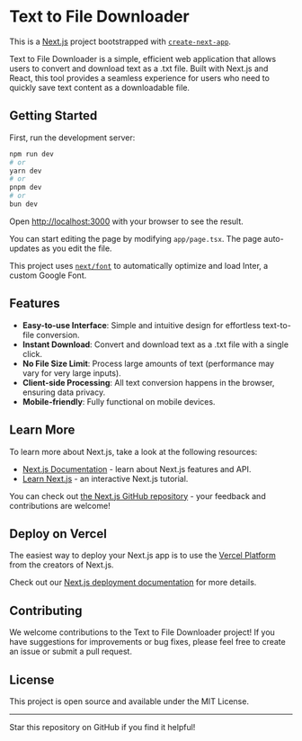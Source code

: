 # Text to File Downloader

This is a [Next.js](https://nextjs.org/) project bootstrapped with [`create-next-app`](https://github.com/vercel/next.js/tree/canary/packages/create-next-app).

Text to File Downloader is a simple, efficient web application that allows users to convert and download text as a .txt file. Built with Next.js and React, this tool provides a seamless experience for users who need to quickly save text content as a downloadable file.

## Getting Started

First, run the development server:

```bash
npm run dev
# or
yarn dev
# or
pnpm dev
# or
bun dev
```

Open [http://localhost:3000](http://localhost:3000) with your browser to see the result.

You can start editing the page by modifying `app/page.tsx`. The page auto-updates as you edit the file.

This project uses [`next/font`](https://nextjs.org/docs/basic-features/font-optimization) to automatically optimize and load Inter, a custom Google Font.

## Features

- **Easy-to-use Interface**: Simple and intuitive design for effortless text-to-file conversion.
- **Instant Download**: Convert and download text as a .txt file with a single click.
- **No File Size Limit**: Process large amounts of text (performance may vary for very large inputs).
- **Client-side Processing**: All text conversion happens in the browser, ensuring data privacy.
- **Mobile-friendly**: Fully functional on mobile devices.

## Learn More

To learn more about Next.js, take a look at the following resources:

- [Next.js Documentation](https://nextjs.org/docs) - learn about Next.js features and API.
- [Learn Next.js](https://nextjs.org/learn) - an interactive Next.js tutorial.

You can check out [the Next.js GitHub repository](https://github.com/vercel/next.js/) - your feedback and contributions are welcome!

## Deploy on Vercel

The easiest way to deploy your Next.js app is to use the [Vercel Platform](https://vercel.com/new?utm_medium=default-template&filter=next.js&utm_source=create-next-app&utm_campaign=create-next-app-readme) from the creators of Next.js.

Check out our [Next.js deployment documentation](https://nextjs.org/docs/deployment) for more details.

## Contributing

We welcome contributions to the Text to File Downloader project! If you have suggestions for improvements or bug fixes, please feel free to create an issue or submit a pull request.

## License

This project is open source and available under the MIT License.

---

Star this repository on GitHub if you find it helpful!